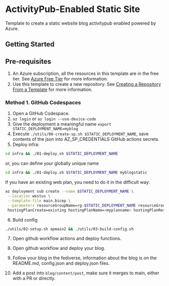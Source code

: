 # ActivityPub-Enabled Static Site 

Template to create a static website blog activitypub enabled powered by Azure.

## Getting Started

## Pre-requisites

1. An Azure subscription, all the resources in this template are in the free tier. See [Azure Free Tier](https://azure.microsoft.com/en-us/free/) for more information.
1. Use this template to create a new repository. See [Creating a Repository From a Template](https://docs.github.com/en/repositories/creating-and-managing-repositories/creating-a-repository-from-a-template) for more information.

### Method 1. GitHub Codespaces

1. Open a GitHub Codespace.
2. `az login` or `az login --use-device-code`
3. Give the deployment a meaningful name `export STATIC_DEPLOYMENT_NAME=myblog`
4. Execute `./utils/00-create-sp.sh $STATIC_DEPLOYMENT_NAME`, save contents of the json into AZ_SP_CREDENTIALS GitHub actions secrets.
5. Deploy infra:

```bash
cd infra && ./01-deploy.sh $STATIC_DEPLOYMENT_NAME
```

or, you can define your globally unique name

```bash
cd infra && ./01-deploy.sh $STATIC_DEPLOYMENT_NAME myblogstatic
```

If you have an existing web plan, you need to do it in the difficult way:

```bash
az deployment sub create --name $STATIC_DEPLOYMENT_NAME \
 --location westus \
 --template-file main.bicep \
 --parameters resourceGroupName=rg-$STATIC_DEPLOYMENT_NAME resourceGroupLocation=westus \
 hostingPlanCreate=existing hostingPlanName=<myplanname> hostingPlanResourceGroupName=<myresourcegroup>
```

6. Build config

```bash
./utils/02-setup.sh apmain2 && ./utils/03-build-config.sh
```

7. Open github workflow actions and deploy functions. 
8. Open github workflow and deploy your blog.

9. Follow your blog in the fediverse, information about the blog is on the README.md, config.json and deploy.json files.

10. Add a post into `blog/content/post`, make sure it merges to main, either with a PR or directly.